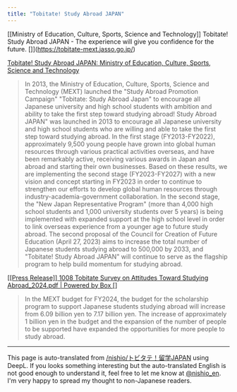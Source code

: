 ```yaml
---
title: "Tobitate! Study Abroad JAPAN"
---
```


[[Ministry of Education, Culture, Sports, Science and Technology]] Tobitate! Study Abroad JAPAN - The experience will give you confidence for the future. []](https://tobitate-mext.jasso.go.jp/)

[Tobitate! Study Abroad JAPAN: Ministry of Education, Culture, Sports, Science and Technology](https://www.mext.go.jp/a_menu/kokusai/tobitate/index.htm)
> In 2013, the Ministry of Education, Culture, Sports, Science and Technology (MEXT) launched the "Study Abroad Promotion Campaign" "Tobitate: Study Abroad Japan" to encourage all Japanese university and high school students with ambition and ability to take the first step toward studying abroad! Study Abroad JAPAN" was launched in 2013 to encourage all Japanese university and high school students who are willing and able to take the first step toward studying abroad.
>  In the first stage (FY2013-FY2022), approximately 9,500 young people have grown into global human resources through various practical activities overseas, and have been remarkably active, receiving various awards in Japan and abroad and starting their own businesses.
>  Based on these results, we are implementing the second stage (FY2023-FY2027) with a new vision and concept starting in FY2023 in order to continue to strengthen our efforts to develop global human resources through industry-academia-government collaboration.
>  In the second stage, the "New Japan Representative Program" (more than 4,000 high school students and 1,000 university students over 5 years) is being implemented with expanded support at the high school level in order to link overseas experience from a younger age to future study abroad.
>  The second proposal of the Council for Creation of Future Education (April 27, 2023) aims to increase the total number of Japanese students studying abroad to 500,000 by 2033, and "Tobitate! Study Abroad JAPAN" will continue to serve as the flagship program to help build momentum for studying abroad.


[[[Press Release]] 1008 Tobitate Survey on Attitudes Toward Studying Abroad_2024.pdf | Powered by Box []](https://mext.ent.box.com/s/pf8emvdu53m6tli00cpdlhjx0ihobazl)
> In the MEXT budget for FY2024, the budget for the scholarship program to support Japanese students studying abroad will increase from 6.09 billion yen to 7.17 billion yen. The increase of approximately 1 billion yen in the budget and the expansion of the number of people to be supported have expanded the opportunities for more people to study abroad.

---
This page is auto-translated from [/nishio/トビタテ！留学JAPAN](https://scrapbox.io/nishio/トビタテ！留学JAPAN) using DeepL. If you looks something interesting but the auto-translated English is not good enough to understand it, feel free to let me know at [@nishio_en](https://twitter.com/nishio_en). I'm very happy to spread my thought to non-Japanese readers.